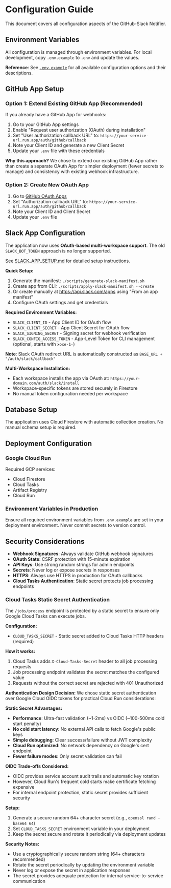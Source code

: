 # Configuration Guide

This document covers all configuration aspects of the GitHub-Slack Notifier.

## Environment Variables

All configuration is managed through environment variables. For local development, copy `.env.example` to `.env` and update the values.

**Reference**: See [`.env.example`](../.env.example) for all available configuration options and their descriptions.

## GitHub App Setup

### Option 1: Extend Existing GitHub App (Recommended)

If you already have a GitHub App for webhooks:

1. Go to your GitHub App settings
2. Enable "Request user authorization (OAuth) during installation" 
3. Set "User authorization callback URL" to: `https://your-service-url.run.app/auth/github/callback`
4. Note your Client ID and generate a new Client Secret
5. Update your `.env` file with these credentials

**Why this approach?** We chose to extend our existing GitHub App rather than create a separate OAuth App for simpler deployment (fewer secrets to manage) and consistency with existing webhook infrastructure.

### Option 2: Create New OAuth App

1. Go to [GitHub OAuth Apps](https://github.com/settings/applications/new)
2. Set "Authorization callback URL" to: `https://your-service-url.run.app/auth/github/callback`
3. Note your Client ID and Client Secret
4. Update your `.env` file

## Slack App Configuration

The application now uses **OAuth-based multi-workspace support**. The old `SLACK_BOT_TOKEN` approach is no longer supported.

See [SLACK_APP_SETUP.md](./SLACK_APP_SETUP.md) for detailed setup instructions.

**Quick Setup:**
1. Generate the manifest: `./scripts/generate-slack-manifest.sh`
2. Create app from CLI: `./scripts/apply-slack-manifest.sh --create`
3. Or create manually at https://api.slack.com/apps using "From an app manifest"
4. Configure OAuth settings and get credentials

**Required Environment Variables:**
- `SLACK_CLIENT_ID` - App Client ID for OAuth flow
- `SLACK_CLIENT_SECRET` - App Client Secret for OAuth flow  
- `SLACK_SIGNING_SECRET` - Signing secret for webhook verification
- `SLACK_CONFIG_ACCESS_TOKEN` - App-Level Token for CLI management (optional, starts with `xoxe-1-`)

**Note**: Slack OAuth redirect URL is automatically constructed as `BASE_URL + "/auth/slack/callback"`

**Multi-Workspace Installation:**
- Each workspace installs the app via OAuth at: `https://your-domain.com/auth/slack/install`
- Workspace-specific tokens are stored securely in Firestore
- No manual token configuration needed per workspace

## Database Setup

The application uses Cloud Firestore with automatic collection creation. No manual schema setup is required.

## Deployment Configuration

### Google Cloud Run

Required GCP services:
- Cloud Firestore
- Cloud Tasks  
- Artifact Registry
- Cloud Run

### Environment Variables in Production

Ensure all required environment variables from `.env.example` are set in your deployment environment. Never commit secrets to version control.

## Security Considerations

- **Webhook Signatures**: Always validate GitHub webhook signatures
- **OAuth State**: CSRF protection with 15-minute expiration
- **API Keys**: Use strong random strings for admin endpoints
- **Secrets**: Never log or expose secrets in responses
- **HTTPS**: Always use HTTPS in production for OAuth callbacks
- **Cloud Tasks Authentication**: Static secret protects job processing endpoints

### Cloud Tasks Static Secret Authentication

The `/jobs/process` endpoint is protected by a static secret to ensure only Google Cloud Tasks can execute jobs.

**Configuration:**
- `CLOUD_TASKS_SECRET` - Static secret added to Cloud Tasks HTTP headers (required)

**How it works:**
1. Cloud Tasks adds `X-Cloud-Tasks-Secret` header to all job processing requests
2. Job processing endpoint validates the secret matches the configured value
3. Requests without the correct secret are rejected with 401 Unauthorized

**Authentication Design Decision:**
We chose static secret authentication over Google Cloud OIDC tokens for practical Cloud Run considerations:

**Static Secret Advantages:**
- **Performance**: Ultra-fast validation (~1-2ms) vs OIDC (~100-500ms cold start penalty)
- **No cold start latency**: No external API calls to fetch Google's public keys
- **Simple debugging**: Clear success/failure without JWT complexity
- **Cloud Run optimized**: No network dependency on Google's cert endpoint
- **Fewer failure modes**: Only secret validation can fail

**OIDC Trade-offs Considered:**
- OIDC provides service account audit trails and automatic key rotation
- However, Cloud Run's frequent cold starts make certificate fetching expensive
- For internal endpoint protection, static secret provides sufficient security

**Setup:**
1. Generate a secure random 64+ character secret (e.g., `openssl rand -base64 64`)
2. Set `CLOUD_TASKS_SECRET` environment variable in your deployment
3. Keep the secret secure and rotate it periodically via deployment updates

**Security Notes:**
- Use a cryptographically secure random string (64+ characters recommended)
- Rotate the secret periodically by updating the environment variable
- Never log or expose the secret in application responses
- The secret provides adequate protection for internal service-to-service communication